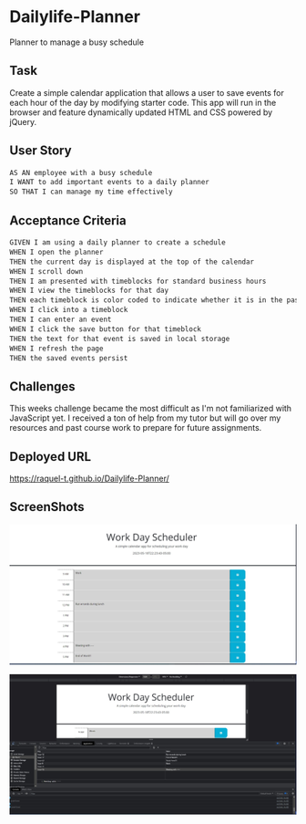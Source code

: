 # Dailylife-Planner
Planner to manage a busy schedule

## Task

Create a simple calendar application that allows a user to save events for each hour of the day by modifying starter code. This app will run in the browser and feature dynamically updated HTML and CSS powered by jQuery.

## User Story

```md
AS AN employee with a busy schedule 
I WANT to add important events to a daily planner 
SO THAT I can manage my time effectively
```

## Acceptance Criteria

```md
GIVEN I am using a daily planner to create a schedule
WHEN I open the planner
THEN the current day is displayed at the top of the calendar
WHEN I scroll down
THEN I am presented with timeblocks for standard business hours
WHEN I view the timeblocks for that day
THEN each timeblock is color coded to indicate whether it is in the past, present, or future
WHEN I click into a timeblock
THEN I can enter an event
WHEN I click the save button for that timeblock
THEN the text for that event is saved in local storage
WHEN I refresh the page
THEN the saved events persist
```
## Challenges
This weeks challenge became the most difficult as I'm not familiarized with JavaScript yet. I received a ton of help from my tutor but will go over my resources and past course work to prepare for future assignments.

## Deployed URL
https://raquel-t.github.io/Dailylife-Planner/

## ScreenShots 
![Alt text](assets/images/Screenshot%202023-05-18%20week5%20assignment.jpg)

![Alt text](assets/images/Screenshot%202023-05-18%20week5%20assignment2.jpg)